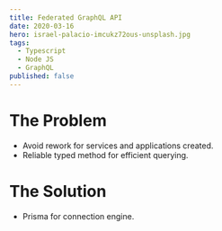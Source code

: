 ```yaml
---
title: Federated GraphQL API
date: 2020-03-16
hero: israel-palacio-imcukz72ous-unsplash.jpg
tags:
  - Typescript
  - Node JS
  - GraphQL
published: false
---
```

# The Problem
  * Avoid rework for services and applications created.
  * Reliable typed method for efficient querying.
# The Solution
  * Prisma for connection engine.
